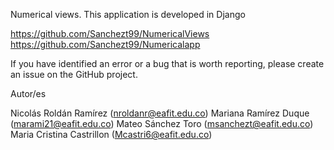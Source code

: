 
Numerical views.
This application is developed in Django

https://github.com/Sanchezt99/NumericalViews
https://github.com/Sanchezt99/Numericalapp
 	
If you have identified an error or a bug that is worth reporting, please create an issue on the GitHub project.


Autor/es

Nicolás Roldán Ramírez (nroldanr@eafit.edu.co)
Mariana Ramírez Duque (marami21@eafit.edu.co)
Mateo Sánchez Toro (msanchezt@eafit.edu.co)
Maria Cristina Castrillon (Mcastri6@eafit.edu.co)
